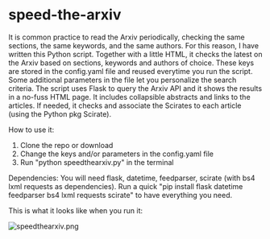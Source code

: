 # speed-the-arxiv
It is common practice to read the Arxiv periodically, checking the same sections, the same keywords, and the same authors. For this reason, I have written this Python script. Together with a little HTML, it checks the latest on the Arxiv based on sections, keywords and authors of choice. These keys are stored in the config.yaml file and reused everytime you run the script. Some additional parameters in the file let you personalize the search criteria. The script uses Flask to query the Arxiv API and it shows the results in a no-fuss HTML page. It includes collapsible abstracts and links to the articles. If needed, it checks and associate the Scirates to each article (using the Python pkg Scirate).</p>
How to use it:
1. Clone the repo or download
2. Change the keys and/or parameters in the config.yaml file
3. Run "python speedthearxiv.py" in the terminal

Dependencies:
You will need flask, datetime, feedparser, scirate (with bs4 lxml requests as dependencies). Run a quick "pip install flask datetime feedparser bs4 lxml requests scirate" to have everything you need.

This is what it looks like when you run it:

![speedthearxiv.png](https://github.com/mekise/speed-the-arxiv/raw/main/screenshot/speedthearxiv.png?raw=true)
